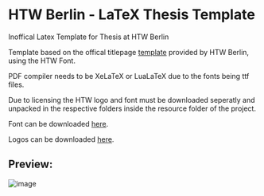 # HTW Berlin - LaTeX Thesis Template
Inoffical Latex Template for Thesis at HTW Berlin

Template based on the offical titlepage <a href="https://www.htw-berlin.de/studium/studienorganisation/pruefungen-praktikum/abschlussarbeit/#c47822">template</a> provided by HTW Berlin, using the HTW Font.

PDF compiler needs to be XeLaTeX or LuaLaTeX due to the fonts being ttf files.

Due to licensing the HTW logo and font must be downloaded seperatly and unpacked in the respective folders inside the resource folder of the project.

Font can be downloaded <a href="https://corporatedesign.htw-berlin.de/schrift-farbe/schriften/">here</a>.

Logos can be downloaded <a href="https://corporatedesign.htw-berlin.de/logos/logo-htw-berlin/">here</a>.


## Preview:
![image](https://github.com/grollk/htw-berlin-latex-thesis-template/assets/44089084/48bb8739-fd21-4852-a39f-6a41a962606a)
